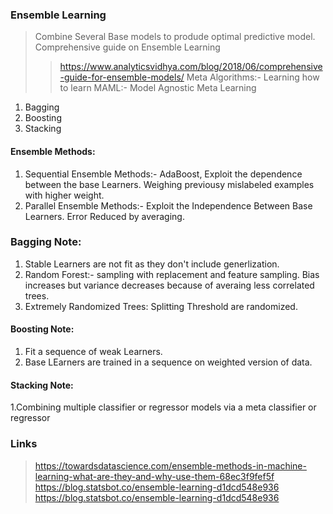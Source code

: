 ### Ensemble Learning
> Combine Several Base models to produde optimal predictive model.
Comprehensive guide on Ensemble Learning
>> https://www.analyticsvidhya.com/blog/2018/06/comprehensive-guide-for-ensemble-models/
>> Meta Algorithms:- Learning how to learn
>> MAML:- Model Agnostic Meta Learning

1. Bagging
2. Boosting
3. Stacking

#### Ensemble Methods: 
1. Sequential Ensemble Methods:- AdaBoost, Exploit the dependence between the base Learners. Weighing previousy mislabeled examples with higher weight.
2. Parallel Ensemble Methods:- Exploit the Independence Between Base Learners. Error Reduced by averaging.

### Bagging Note: 
1. Stable Learners are not fit as they don't include generlization.
2. Random Forest:- sampling with replacement and feature sampling. Bias increases but variance decreases because of averaing less correlated trees.
3. Extremely Randomized Trees: Splitting Threshold are randomized.

#### Boosting Note:
1. Fit a sequence of weak Learners.
2. Base LEarners are trained in a sequence on weighted version of data.

#### Stacking Note:
1.Combining multiple classifier or regressor models via a meta classifier or regressor

### Links
> https://towardsdatascience.com/ensemble-methods-in-machine-learning-what-are-they-and-why-use-them-68ec3f9fef5f
> https://blog.statsbot.co/ensemble-learning-d1dcd548e936
> https://blog.statsbot.co/ensemble-learning-d1dcd548e936
